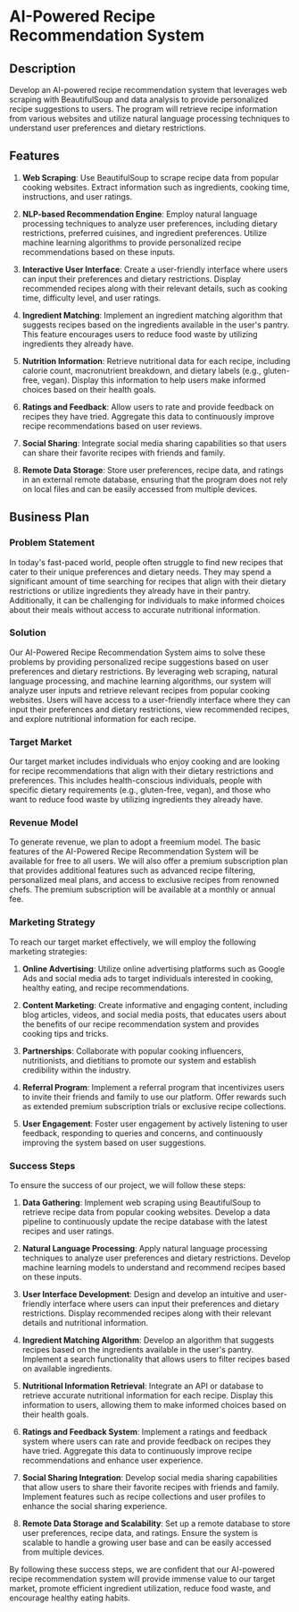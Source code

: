 # AI-Powered Recipe Recommendation System

## Description
Develop an AI-powered recipe recommendation system that leverages web scraping with BeautifulSoup and data analysis to provide personalized recipe suggestions to users. The program will retrieve recipe information from various websites and utilize natural language processing techniques to understand user preferences and dietary restrictions.

## Features
1. **Web Scraping**: Use BeautifulSoup to scrape recipe data from popular cooking websites. Extract information such as ingredients, cooking time, instructions, and user ratings.

2. **NLP-based Recommendation Engine**: Employ natural language processing techniques to analyze user preferences, including dietary restrictions, preferred cuisines, and ingredient preferences. Utilize machine learning algorithms to provide personalized recipe recommendations based on these inputs.

3. **Interactive User Interface**: Create a user-friendly interface where users can input their preferences and dietary restrictions. Display recommended recipes along with their relevant details, such as cooking time, difficulty level, and user ratings.

4. **Ingredient Matching**: Implement an ingredient matching algorithm that suggests recipes based on the ingredients available in the user's pantry. This feature encourages users to reduce food waste by utilizing ingredients they already have.

5. **Nutrition Information**: Retrieve nutritional data for each recipe, including calorie count, macronutrient breakdown, and dietary labels (e.g., gluten-free, vegan). Display this information to help users make informed choices based on their health goals.

6. **Ratings and Feedback**: Allow users to rate and provide feedback on recipes they have tried. Aggregate this data to continuously improve recipe recommendations based on user reviews.

7. **Social Sharing**: Integrate social media sharing capabilities so that users can share their favorite recipes with friends and family.

8. **Remote Data Storage**: Store user preferences, recipe data, and ratings in an external remote database, ensuring that the program does not rely on local files and can be easily accessed from multiple devices.

## Business Plan

### Problem Statement
In today's fast-paced world, people often struggle to find new recipes that cater to their unique preferences and dietary needs. They may spend a significant amount of time searching for recipes that align with their dietary restrictions or utilize ingredients they already have in their pantry. Additionally, it can be challenging for individuals to make informed choices about their meals without access to accurate nutritional information.

### Solution
Our AI-Powered Recipe Recommendation System aims to solve these problems by providing personalized recipe suggestions based on user preferences and dietary restrictions. By leveraging web scraping, natural language processing, and machine learning algorithms, our system will analyze user inputs and retrieve relevant recipes from popular cooking websites. Users will have access to a user-friendly interface where they can input their preferences and dietary restrictions, view recommended recipes, and explore nutritional information for each recipe.

### Target Market
Our target market includes individuals who enjoy cooking and are looking for recipe recommendations that align with their dietary restrictions and preferences. This includes health-conscious individuals, people with specific dietary requirements (e.g., gluten-free, vegan), and those who want to reduce food waste by utilizing ingredients they already have.

### Revenue Model
To generate revenue, we plan to adopt a freemium model. The basic features of the AI-Powered Recipe Recommendation System will be available for free to all users. We will also offer a premium subscription plan that provides additional features such as advanced recipe filtering, personalized meal plans, and access to exclusive recipes from renowned chefs. The premium subscription will be available at a monthly or annual fee.

### Marketing Strategy
To reach our target market effectively, we will employ the following marketing strategies:

1. **Online Advertising**: Utilize online advertising platforms such as Google Ads and social media ads to target individuals interested in cooking, healthy eating, and recipe recommendations.

2. **Content Marketing**: Create informative and engaging content, including blog articles, videos, and social media posts, that educates users about the benefits of our recipe recommendation system and provides cooking tips and tricks.

3. **Partnerships**: Collaborate with popular cooking influencers, nutritionists, and dietitians to promote our system and establish credibility within the industry.

4. **Referral Program**: Implement a referral program that incentivizes users to invite their friends and family to use our platform. Offer rewards such as extended premium subscription trials or exclusive recipe collections.

5. **User Engagement**: Foster user engagement by actively listening to user feedback, responding to queries and concerns, and continuously improving the system based on user suggestions.

### Success Steps
To ensure the success of our project, we will follow these steps:

1. **Data Gathering**: Implement web scraping using BeautifulSoup to retrieve recipe data from popular cooking websites. Develop a data pipeline to continuously update the recipe database with the latest recipes and user ratings.

2. **Natural Language Processing**: Apply natural language processing techniques to analyze user preferences and dietary restrictions. Develop machine learning models to understand and recommend recipes based on these inputs.

3. **User Interface Development**: Design and develop an intuitive and user-friendly interface where users can input their preferences and dietary restrictions. Display recommended recipes along with their relevant details and nutritional information.

4. **Ingredient Matching Algorithm**: Develop an algorithm that suggests recipes based on the ingredients available in the user's pantry. Implement a search functionality that allows users to filter recipes based on available ingredients.

5. **Nutritional Information Retrieval**: Integrate an API or database to retrieve accurate nutritional information for each recipe. Display this information to users, allowing them to make informed choices based on their health goals.

6. **Ratings and Feedback System**: Implement a ratings and feedback system where users can rate and provide feedback on recipes they have tried. Aggregate this data to continuously improve recipe recommendations and enhance user experience.

7. **Social Sharing Integration**: Develop social media sharing capabilities that allow users to share their favorite recipes with friends and family. Implement features such as recipe collections and user profiles to enhance the social sharing experience.

8. **Remote Data Storage and Scalability**: Set up a remote database to store user preferences, recipe data, and ratings. Ensure the system is scalable to handle a growing user base and can be easily accessed from multiple devices.

By following these success steps, we are confident that our AI-powered recipe recommendation system will provide immense value to our target market, promote efficient ingredient utilization, reduce food waste, and encourage healthy eating habits.